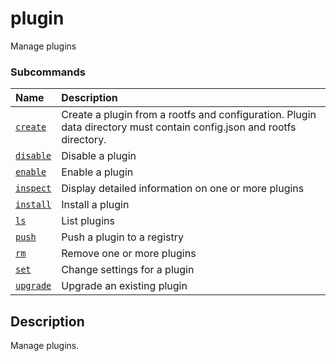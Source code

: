 # plugin

<!---MARKER_GEN_START-->
Manage plugins

### Subcommands

| Name                           | Description                                                                                                           |
|:-------------------------------|:----------------------------------------------------------------------------------------------------------------------|
| [`create`](plugin_create.md)   | Create a plugin from a rootfs and configuration. Plugin data directory must contain config.json and rootfs directory. |
| [`disable`](plugin_disable.md) | Disable a plugin                                                                                                      |
| [`enable`](plugin_enable.md)   | Enable a plugin                                                                                                       |
| [`inspect`](plugin_inspect.md) | Display detailed information on one or more plugins                                                                   |
| [`install`](plugin_install.md) | Install a plugin                                                                                                      |
| [`ls`](plugin_ls.md)           | List plugins                                                                                                          |
| [`push`](plugin_push.md)       | Push a plugin to a registry                                                                                           |
| [`rm`](plugin_rm.md)           | Remove one or more plugins                                                                                            |
| [`set`](plugin_set.md)         | Change settings for a plugin                                                                                          |
| [`upgrade`](plugin_upgrade.md) | Upgrade an existing plugin                                                                                            |



<!---MARKER_GEN_END-->

## Description

Manage plugins.
